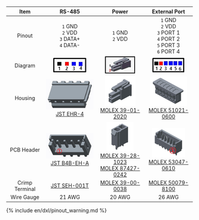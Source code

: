 
|      Item      |                            RS-485                            |                                           Power                                            |                               External Port                                |
|:--------------:|:------------------------------------------------------------:|:------------------------------------------------------------------------------------------:|:--------------------------------------------------------------------------:|
|     Pinout     |         `1` GND<br>`2` VDD<br>`3` DATA+<br>`4` DATA-         |                                    `1` GND<br> `2` VDD                                     | `1` GND<br>`2` VDD<br>`3` PORT 1<br>`4` PORT 2<br>`5` PORT 3<br>`6` PORT 4 |
|    Diagram     |        ![](/assets/images/dxl/jst_b4beha_diagram.png)        |                     ![](/assets/images/dxl/molex_39281023_diagram.png)                     |             ![](/assets/images/dxl/molex_5304706_diagram.png)              |
|    Housing     |    ![](/assets/images/dxl/JST_EHR-4.png)<br />[JST EHR-4]    |             ![](/assets/images/dxl/molex_39012020.png)<br />[MOLEX 39-01-2020]             |    ![](/assets/images/dxl/molex_510210600.png)<br />[MOLEX 51021-0600]     |
|   PCB Header   | ![](/assets/images/dxl/JST_B4B-EH-A.png)<br />[JST B4B-EH-A] | ![](/assets/images/dxl/molex_39281023.png)<br />[MOLEX 39-28-1023]<br />[MOLEX 87427-0242] |    ![](/assets/images/dxl/molex_530470610.png)<br />[MOLEX 53047-0610]     |
| Crimp Terminal |                        [JST SEH-001T]                        |                                     [MOLEX 39-00-0038]                                     |                             [MOLEX 50079-8100]                             |
|   Wire Gauge   |                            21 AWG                            |                                           20 AWG                                           |                                   26 AWG                                   |

{% include en/dxl/pinout_warning.md %}

[JST EHR-4]: http://www.jst-mfg.com/product/pdf/eng/eEH.pdf
[JST B4B-EH-A]: http://www.jst-mfg.com/product/pdf/eng/eEH.pdf
[MOLEX 39-01-2020]: http://www.molex.com/molex/products/datasheet.jsp?part=active/0039012020_CRIMP_HOUSINGS.xml
[MOLEX 39-28-1023]: http://www.molex.com/molex/products/datasheet.jsp?part=active/0039281023_PCB_HEADERS.xml
[MOLEX 87427-0242]: https://www.molex.com/webdocs/datasheets/pdf/en-us/0874270242_PCB_HEADERS.pdf
[MOLEX 51021-0600]: http://www.molex.com/molex/products/datasheet.jsp?part=active/0510210600_CRIMP_HOUSINGS.xml
[MOLEX 53047-0610]: http://www.molex.com/molex/products/datasheet.jsp?part=active/0530470610_PCB_HEADERS.xml
[MOLEX 50079-8100]: http://www.molex.com/molex/products/datasheet.jsp?part=active/0500798100_CRIMP_TERMINALS.xml
[JST SEH-001T]: http://www.jst-mfg.com/product/pdf/eng/eEH.pdf
[MOLEX 39-00-0038]: http://www.molex.com/molex/products/datasheet.jsp?part=active/0039000038_CRIMP_TERMINALS.xml
